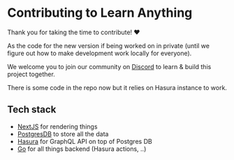 # Contributing to Learn Anything

Thank you for taking the time to contribute! ♥️

As the code for the new version if being worked on in private (until we figure out how to make development work locally for everyone).

We welcome you to join our community on [Discord](https://discord.gg/KKYdWjt) to learn & build this project together.

There is some code in the repo now but it relies on Hasura instance to work.

## Tech stack

- [NextJS](https://nextjs.org) for rendering things
- [PostgresDB](https://www.postgresql.org) to store all the data
- [Hasura](https://hasura.io) for GraphQL API on top of Postgres DB
- [Go](https://golang.org) for all things backend (Hasura actions, ..)
